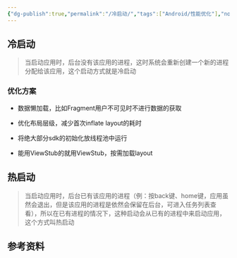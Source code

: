 ```yaml
---
{"dg-publish":true,"permalink":"/冷启动/","tags":["Android/性能优化"],"noteIcon":""}
---
```


## 冷启动
>当启动应用时，后台没有该应用的进程，这时系统会重新创建一个新的进程分配给该应用，这个启动方式就是冷启动 

### 优化方案
- 数据懒加载，比如Fragment用户不可见时不进行数据的获取
    
- 优化布局层级，减少首次inflate layout的耗时
    
- 将绝大部分sdk的初始化放线程池中运行
    
- 能用ViewStub的就用ViewStub，按需加载layout
## 热启动
>当启动应用时，后台已有该应用的进程（例：按back键、home键，应用虽然会退出，但是该应用的进程是依然会保留在后台，可进入任务列表查看），所以在已有进程的情况下，这种启动会从已有的进程中来启动应用，这个方式叫热启动




  


## 参考资料
